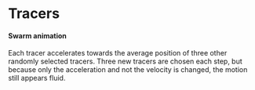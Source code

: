 <h1>Tracers</h1>
<h4>Swarm animation</h4>
Each tracer accelerates towards the average position of three other randomly selected tracers. Three new tracers are chosen each step, but because only the acceleration and not the velocity is changed, the motion still appears fluid.